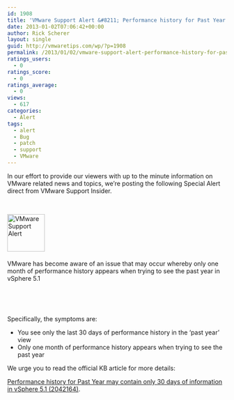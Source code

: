 ```yaml
---
id: 1908
title: 'VMware Support Alert &#8211; Performance history for Past Year may contain only 30 days'
date: 2013-01-02T07:06:42+00:00
author: Rick Scherer
layout: single
guid: http://vmwaretips.com/wp/?p=1908
permalink: /2013/01/02/vmware-support-alert-performance-history-for-past-year-may-contain-only-30-days/
ratings_users:
  - 0
ratings_score:
  - 0
ratings_average:
  - 0
views:
  - 617
categories:
  - Alert
tags:
  - alert
  - Bug
  - patch
  - support
  - VMware
---
```

In our effort to provide our viewers with up to the minute information on VMware related news and topics, we&#8217;re posting the following Special Alert direct from VMware Support Insider.

&nbsp;

<!--more-->

<img class="asset asset-image at-xid-6a00d8341c328153ef01543330c84d970c alignleft" style="margin: 0px 25px 5px 0px; border: 0px;" title="VMware Support Alert" src="http://blogs.vmware.com/tp/.a/6a00d8341c328153ef01543330c84d970c-800wi" alt="VMware Support Alert" width="86" height="86" border="0" />

VMware has become aware of an issue that may occur whereby only one month of performance history appears when trying to see the past year in vSphere 5.1

&nbsp;

&nbsp;

Specifically, the symptoms are:

  * You see only the last 30 days of performance history in the ‘past year’ view
  * Only one month of performance history appears when trying to see the past year

We urge you to read the official KB article for more details:
  
<a href="http://kb.vmware.com/kb/2042164" target="_blank">Performance history for Past Year may contain only 30 days of information in vSphere 5.1 (2042164)</a>.